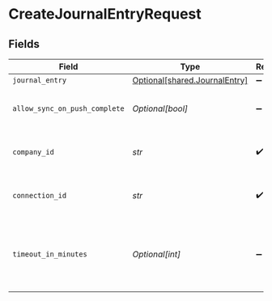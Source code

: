 # CreateJournalEntryRequest


## Fields

| Field                                                                 | Type                                                                  | Required                                                              | Description                                                           | Example                                                               |
| --------------------------------------------------------------------- | --------------------------------------------------------------------- | --------------------------------------------------------------------- | --------------------------------------------------------------------- | --------------------------------------------------------------------- |
| `journal_entry`                                                       | [Optional[shared.JournalEntry]](../../models/shared/journalentry.md)  | :heavy_minus_sign:                                                    | N/A                                                                   |                                                                       |
| `allow_sync_on_push_complete`                                         | *Optional[bool]*                                                      | :heavy_minus_sign:                                                    | Allow a sync upon push completion.                                    |                                                                       |
| `company_id`                                                          | *str*                                                                 | :heavy_check_mark:                                                    | Unique identifier for a company.                                      | 8a210b68-6988-11ed-a1eb-0242ac120002                                  |
| `connection_id`                                                       | *str*                                                                 | :heavy_check_mark:                                                    | Unique identifier for a connection.                                   | 2e9d2c44-f675-40ba-8049-353bfcb5e171                                  |
| `timeout_in_minutes`                                                  | *Optional[int]*                                                       | :heavy_minus_sign:                                                    | Time limit for the push operation to complete before it is timed out. |                                                                       |